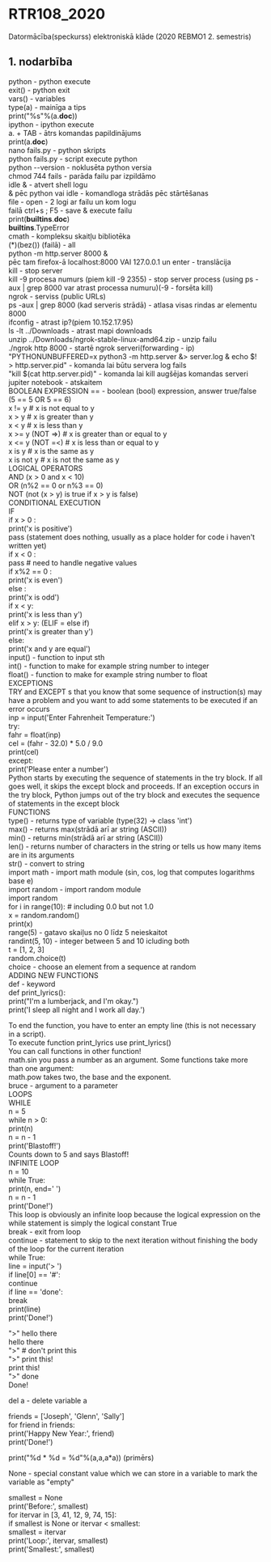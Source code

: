 # RTR108_2020
Datormācība(speckurss) elektroniskā klāde (2020 REBMO1 2. semestris)

## 1. nodarbība
python - python execute  
exit() - python exit  
vars() - variables  
type(a) - mainīga a tips  
print("%s"%(a.__doc__))    
ipython - ipython execute  
a. + TAB - ātrs komandas papildinājums  
print(a.__doc__)    
nano fails.py - python skripts  
python fails.py - script execute python  
python --version - noklusēta python versia  
chmod 744 fails - parāda failu par izpildāmo  
idle & - atvert shell logu  
& pēc python vai idle - komandloga strādās pēc stārtēšanas  
file - open - 2 logi ar failu un kom logu  
failā ctrl+s ; F5 - save & execute failu  
print(__builtins__.__doc__)    
__builtins__.TypeError    
cmath - kompleksu skaitļu bibliotēka  
(*)(bez()) (failā) - all  
python -m http.server 8000 &  
pēc tam firefox-ā localhost:8000 VAI 127.0.0.1 un enter - translācija  
kill - stop server  
kill -9 procesa numurs (piem kill -9 2355) - stop server process (using ps -aux | grep 8000 var atrast processa numuru)(-9 - forsēta kill)  
ngrok - serviss (public URLs)  
ps -aux | grep 8000 (kad serveris strādā) - atlasa visas rindas ar elementu 8000  
ifconfig - atrast ip?(piem 10.152.17.95)  
ls -lt ../Downloads - atrast mapi downloads  
unzip ../Downloads/ngrok-stable-linux-amd64.zip - unzip failu  
./ngrok http 8000 - startē ngrok serveri(forwarding - ip)  
"PYTHONUNBUFFERED=x python3 -m http.server &> server.log & echo $! > http.server.pid" - komanda lai būtu servera log fails  
"kill $(cat http.server.pid)" - komanda lai kill augšējas komandas serveri  
jupiter notebook - atskaitem  
BOOLEAN EXPRESSION
== - boolean (bool) expression, answer true/false (5 == 5 OR 5 == 6)  
x != y               # x is not equal to y  
x > y                # x is greater than y  
x < y                # x is less than y  
x >= y  (NOT =>)             # x is greater than or equal to y  
x <= y (NOT =<)              # x is less than or equal to y  
x is y               # x is the same as y  
x is not y           # x is not the same as y  
LOGICAL OPERATORS  
AND (x > 0 and x < 10)  
OR (n%2 == 0 or n%3 == 0)  
NOT (not (x > y) is true if x > y is false)  
CONDITIONAL EXECUTION  
IF    
if x > 0 :  
   print('x is positive')  
pass (statement does nothing, usually as a place holder for code i haven't written yet)  
if x < 0 :  
   pass    # need to handle negative values  
if x%2 == 0 :  
   print('x is even')  
else :  
   print('x is odd')  
if x < y:  
    print('x is less than y')  
elif x > y:  (ELIF = else if)  
    print('x is greater than y')  
else:  
    print('x and y are equal')  
input() - function to input sth  
int() - function to make for example string number to integer  
float() - function to make for example string number to float  
EXCEPTIONS  
TRY and EXCEPT s that you know that some sequence of instruction(s) may have a problem and you want to add some statements to be executed if an error occurs  
inp = input('Enter Fahrenheit Temperature:')  
try:  
    fahr = float(inp)  
    cel = (fahr - 32.0) * 5.0 / 9.0  
    print(cel)  
except:  
    print('Please enter a number')  
Python starts by executing the sequence of statements in the try block. If all goes well, it skips the except block and proceeds. If an exception occurs in the try block, Python jumps out of the try block and executes the sequence of statements in the except block  
FUNCTIONS  
type() - returns type of variable (type(32) -> class 'int')  
max() - returns max(strādā arī ar string (ASCII))  
min() - returns min(strādā arī ar string (ASCII))  
len() - returns number of characters in the string or tells us how many items are in its arguments  
str() - convert to string  
import math - import math module (sin, cos, log that computes logarithms base e)  
import random - import random module  
import random  
for i in range(10):  # including 0.0 but not 1.0  
    x = random.random()  
    print(x)  
range(5) - gatavo skaiļus no 0 līdz 5 neieskaitot  
randint(5, 10) - integer between 5 and 10 icluding both  
t = [1, 2, 3]  
random.choice(t)  
choice - choose an element from a sequence at random  
ADDING NEW FUNCTIONS  
def - keyword  
def print_lyrics():  
    print("I'm a lumberjack, and I'm okay.")  
    print('I sleep all night and I work all day.')  
  
To end the function, you have to enter an empty line (this is not necessary in a script).  
To execute function print_lyrics use print_lyrics()  
You can call functions in other function!  
math.sin you pass a number as an argument. Some functions take more than one argument:  
math.pow takes two, the base and the exponent.  
bruce - argument to a parameter  
LOOPS  
WHILE  
n = 5  
while n > 0:  
   print(n)  
   n = n - 1    
print('Blastoff!')  
Counts down to 5 and says Blastoff!  
INFINITE LOOP  
n = 10  
while True:  
    print(n, end=' ')  
    n = n - 1  
print('Done!')  
This loop is obviously an infinite loop because the logical expression on the while statement is simply the logical constant True  
break - exit from loop  
continue - statement to skip to the next iteration without finishing the body of the loop for the current iteration  
while True:  
    line = input('> ')  
    if line[0] == '#':  
        continue  
    if line == 'done':  
        break  
    print(line)  
print('Done!')  
  
">" hello there  
hello there  
">" # don't print this  
">" print this!  
print this!  
">" done  
Done!  
  
del a - delete variable a  
  
friends = ['Joseph', 'Glenn', 'Sally']  
for friend in friends:  
    print('Happy New Year:', friend)  
print('Done!')  
  
print("%d * %d = %d"%(a,a,a*a)) (primērs)  
  
None - special constant value which we can store in a variable to mark the variable as "empty"  
  
smallest = None  
print('Before:', smallest)  
for itervar in [3, 41, 12, 9, 74, 15]:  
    if smallest is None or itervar < smallest:  
        smallest = itervar  
    print('Loop:', itervar, smallest)  
print('Smallest:', smallest)  
